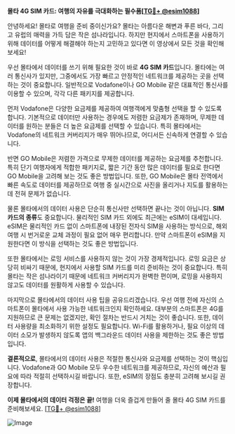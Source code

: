 **몰타 4G SIM 카드: 여행의 자유를 극대화하는 필수품[[TG💪+ @esim1088](https://t.me/s/esim1088)]**

안녕하세요! 몰타로 여행을 준비 중이신가요? 몰타는 아름다운 해변과 푸른 바다, 그리고 유럽의 매력을 가득 담은 작은 섬나라입니다. 하지만 현지에서 스마트폰을 사용하기 위해 데이터를 어떻게 해결해야 하는지 고민하고 있다면 이 영상에서 모든 것을 확인해 보세요!

우선 몰타에서 데이터를 쓰기 위해 필요한 것이 바로 **4G SIM 카드**입니다. 몰타에는 여러 통신사가 있지만, 그중에서도 가장 빠르고 안정적인 네트워크를 제공하는 곳을 선택하는 것이 중요합니다. 일반적으로 Vodafone이나 GO Mobile 같은 대표적인 통신사를 이용할 수 있으며, 각각 다른 패키지를 제공합니다.

먼저 Vodafone은 다양한 요금제를 제공하여 여행객에게 맞춤형 선택을 할 수 있도록 합니다. 기본적으로 데이터만 사용하는 경우에도 저렴한 요금제가 존재하며, 무제한 데이터를 원하는 분들은 더 높은 요금제를 선택할 수 있습니다. 특히 몰타에서는 Vodafone의 네트워크 커버리지가 매우 뛰어나므로, 어디서든 신속하게 연결할 수 있습니다.

반면 GO Mobile은 저렴한 가격으로 무제한 데이터를 제공하는 요금제를 추천합니다. 특히 단기 여행자에게 적합한 패키지로, 짧은 기간 동안 많은 데이터를 필요로 한다면 GO Mobile을 고려해 보는 것도 좋은 방법입니다. 또한, GO Mobile은 몰타 전역에서 빠른 속도로 데이터를 제공하므로 여행 중 실시간으로 사진을 올리거나 지도를 활용하는 데 전혀 문제가 없습니다.

물론 몰타에서의 데이터 사용은 단순히 통신사만 선택하면 끝나는 것이 아닙니다. **SIM 카드의 종류**도 중요합니다. 물리적인 SIM 카드 외에도 최근에는 eSIM이 대세입니다. eSIM은 물리적인 카드 없이 스마트폰에 내장된 전자식 SIM을 사용하는 방식으로, 해외여행 시 번거로운 교체 과정이 필요 없어 매우 편리합니다. 만약 스마트폰이 eSIM을 지원한다면 이 방식을 선택하는 것도 좋은 방법입니다.

또한 몰타에서는 로밍 서비스를 사용하지 않는 것이 가장 경제적입니다. 로밍 요금은 상당히 비싸기 때문에, 현지에서 사용할 SIM 카드를 미리 준비하는 것이 중요합니다. 특히 몰타는 작은 섬나라이기 때문에 네트워크 커버리지가 완벽한 편이며, 로밍을 사용하지 않고도 데이터를 원활하게 사용할 수 있습니다.

마지막으로 몰타에서의 데이터 사용 팁을 공유드리겠습니다. 우선 여행 전에 자신의 스마트폰이 몰타에서 사용 가능한 네트워크인지 확인하세요. 대부분의 스마트폰은 4G를 지원하므로 큰 문제는 없겠지만, 확인 절차는 반드시 거치는 것이 좋습니다. 또한, 데이터 사용량을 최소화하기 위한 설정도 필요합니다. Wi-Fi를 활용하거나, 필요 이상의 데이터 소모가 발생하지 않도록 앱의 백그라운드 데이터 사용을 제한하는 것도 좋은 방법입니다.

**결론적으로**, 몰타에서의 데이터 사용은 적절한 통신사와 요금제를 선택하는 것이 핵심입니다. Vodafone과 GO Mobile 모두 우수한 네트워크를 제공하므로, 자신의 예산과 필요에 따라 적절히 선택하시길 바랍니다. 또한, eSIM의 장점도 충분히 고려해 보시길 권장합니다.

**이제 몰타에서의 데이터 걱정은 끝!** 여행을 더욱 즐겁게 만들어 줄 몰타 4G SIM 카드를 준비해보세요. [[TG💪+ @esim1088](https://t.me/s/esim1088)]

![Image](https://i.postimg.cc/Y0z9fWf4/image.png)